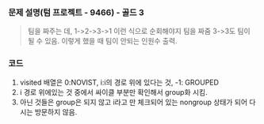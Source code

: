 ### 문제 설명(텀 프로젝트 - 9466) - 골드 3
> 팀을 짜주는 데, 1->2->3->1 이런 식으로 순회해야지 팀을 짜줌 3->3도 팀이 될 수 있음. 이렇게 했을 때 팀이 안되는 인원수 출력.
### 코드
1. visited 배열은 0:NOVIST, i:i의 경로 위에 있다는 것, -1: GROUPED
2. i 경로 위에있는 것 중에서 싸이클 부분만 확인해서 group화 시킴.
3. 아닌 것들은 group은 되지 않고 i라고 만 체크되어 있는 nongroup 상태가 되어 다시는 방문하지 않음.
